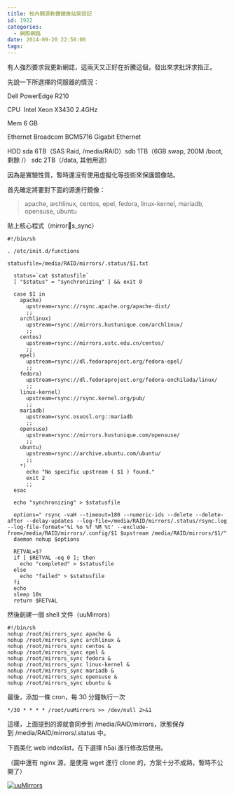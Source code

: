 ```yaml
---
title: 校內開源軟體鏡像站架設記
id: 1922
categories:
  - 網際網路
date: 2014-09-20 22:50:00
tags:
---
```


有人強烈要求我更新網誌，這兩天又正好在折騰這個，發出來求批評求指正。

先說一下所選擇的伺服器的情況：

Dell PowerEdge R210

CPU  Intel Xeon X3430 2.4GHz

Mem 6 GB

Ethernet Broadcom BCM5716 Gigabit Ethernet

HDD sda 6TB（SAS Raid, /media/RAID）sdb 1TB（6GB swap, 200M /boot, 剩餘 /） sdc 2TB（/data, 其他用途）

<!--more-->

因為是實驗性質，暫時還沒有使用虛擬化等技術來保護鏡像站。

首先確定將要對下面的源進行鏡像：

> apache, archlinux, centos, epel, fedora, linux-kernel, mariadb, opensuse, ubuntu

貼上核心程式（mirrors_sync）

```
#!/bin/sh

. /etc/init.d/functions

statusfile=/media/RAID/mirrors/.status/$1.txt

  status=`cat $statusfile`
  [ "$status" = "synchronizing" ] && exit 0

  case $1 in
    apache)
      upstream=rsync://rsync.apache.org/apache-dist/
      ;;
    archlinux)
      upstream=rsync://mirrors.hustunique.com/archlinux/
      ;;
    centos)
      upstream=rsync://mirrors.ustc.edu.cn/centos/
      ;;
    epel)
      upstream=rsync://dl.fedoraproject.org/fedora-epel/
      ;;
    fedora)
      upstream=rsync://dl.fedoraproject.org/fedora-enchilada/linux/
      ;;
    linux-kernel)
      upstream=rsync://rsync.kernel.org/pub/
      ;;
    mariadb)
      upstream=rsync.osuosl.org::mariadb
      ;;
    opensuse)
      upstream=rsync://mirrors.hustunique.com/opensuse/
      ;;
    ubuntu)
      upstream=rsync://archive.ubuntu.com/ubuntu/
      ;;
    *)
      echo "No specific upstream ( $1 ) found."
      exit 2
      ;;
  esac

  echo "synchronizing" > $statusfile

  options=" rsync -vaH --timeout=180 --numeric-ids --delete --delete-after --delay-updates --log-file=/media/RAID/mirrors/.status/rsync.log --log-file-format='%i %o %f %M %t' --exclude-from=/media/RAID/mirrors/.config/$1 $upstream /media/RAID/mirrors/$1/"
  daemon nohup $options

  RETVAL=$?
  if [ $RETVAL -eq 0 ]; then
    echo "completed" > $statusfile
  else
    echo "failed" > $statusfile
  fi
  echo
  sleep 10s
  return $RETVAL
```

然後創建一個 shell 文件（uuMirrors）

```
#!/bin/sh
nohup /root/mirrors_sync apache &
nohup /root/mirrors_sync archlinux &
nohup /root/mirrors_sync centos &
nohup /root/mirrors_sync epel &
nohup /root/mirrors_sync fedora &
nohup /root/mirrors_sync linux-kernel &
nohup /root/mirrors_sync mariadb &
nohup /root/mirrors_sync opensuse &
nohup /root/mirrors_sync ubuntu &
```

最後，添加一條 cron，每 30 分鐘執行一次

```
*/30 * * * * /root/uuMirrors >> /dev/null 2>&1
```

這樣，上面提到的源就會同步到 /media/RAID/mirrors，狀態保存到 /media/RAID/mirrors/.status 中。

下面美化 web indexlist，在下選擇 h5ai 進行修改后使用。

（圖中還有 nginx 源，是使用 wget 進行 clone 的，方案十分不成熟，暫時不公開了）

[![uuMirrors](/wp-content/uploads/2014/09/uuMirrors-300x187.png)](/wp-content/uploads/2014/09/uuMirrors-e1411224684522.png)
